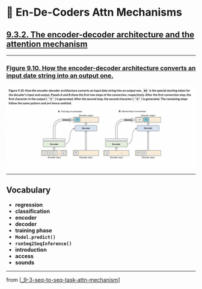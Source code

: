 # 🧬 En-De-Coders Attn Mechanisms

## [**9.3.2.** The encoder-decoder architecture and the attention mechanism](https://livebook.manning.com/book/deep-learning-with-javascript/chapter-9/202)

---

### [**Figure 9.10.** How the encoder-decoder architecture converts an input date string into an output one.](https://livebook.manning.com/book/deep-learning-with-javascript/chapter-9/ch09fig10)

<img src="../../../assets/figures/Figure_9-10.png">

---

## **Vocabulary**

- **regression**
- **classification**
- **encoder**
- **decoder**
- **training phase**
- **`Model.predict()`**
- **`runSeq2SeqInference()`**
- **introduction**
- **access**
- **sounds**

---

from [[_9-3-seq-to-seq-task-attn-mechanism]]

[//begin]: # "Autogenerated link references for markdown compatibility"
[_9-3-seq-to-seq-task-attn-mechanism]: _9-3-seq-to-seq-task-attn-mechanism.md "🧬 Seq-to-seq Attn Mechanism"
[//end]: # "Autogenerated link references"
